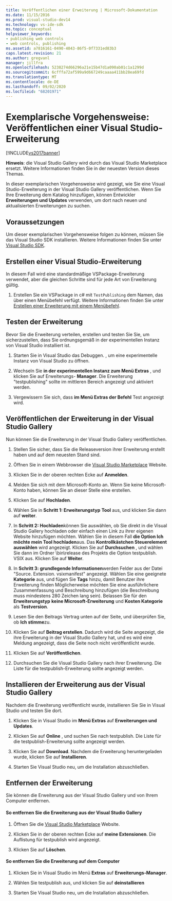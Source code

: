 ```yaml
---
title: Veröffentlichen einer Erweiterung | Microsoft-Dokumentation
ms.date: 11/15/2016
ms.prod: visual-studio-dev14
ms.technology: vs-ide-sdk
ms.topic: conceptual
helpviewer_keywords:
- publishing web controls
- web controls, publishing
ms.assetid: a7816161-0490-4043-86f5-0f7331ed83b3
caps.latest.revision: 21
ms.author: gregvanl
manager: jillfra
ms.openlocfilehash: 5238274d66296a21e15b47d1a090ab01c1a1299d
ms.sourcegitcommit: 6cfffa72af599a9d667249caaaa411bb28ea69fd
ms.translationtype: MT
ms.contentlocale: de-DE
ms.lasthandoff: 09/02/2020
ms.locfileid: "68201971"
---
```

# <a name="walkthrough-publishing-a-visual-studio-extension"></a>Exemplarische Vorgehensweise: Veröffentlichen einer Visual Studio-Erweiterung
[!INCLUDE[vs2017banner](../includes/vs2017banner.md)]

**Hinweis**: die Visual Studio Gallery wird durch das Visual Studio Marketplace ersetzt. Weitere Informationen finden Sie in der neuesten Version dieses Themas.

In dieser exemplarischen Vorgehensweise wird gezeigt, wie Sie eine Visual Studio-Erweiterung in der Visual Studio Gallery veröffentlichen. Wenn Sie Ihre Erweiterung dem Katalog hinzufügen, können Entwickler **Erweiterungen und Updates** verwenden, um dort nach neuen und aktualisierten Erweiterungen zu suchen.

## <a name="prerequisites"></a>Voraussetzungen
 Um dieser exemplarischen Vorgehensweise folgen zu können, müssen Sie das Visual Studio SDK installieren. Weitere Informationen finden Sie unter [Visual Studio SDK](../extensibility/visual-studio-sdk.md).

## <a name="create-a-visual-studio-extension"></a>Erstellen einer Visual Studio-Erweiterung
 In diesem Fall wird eine standardmäßige VSPackage-Erweiterung verwendet, aber die gleichen Schritte sind für jede Art von Erweiterung gültig.

1. Erstellen Sie ein VSPackage in c# mit `TestPublishing` dem Namen, das über einen Menübefehl verfügt. Weitere Informationen finden Sie unter [Erstellen einer Erweiterung mit einem Menübefehl](../extensibility/creating-an-extension-with-a-menu-command.md).

## <a name="test-the-extension"></a>Testen der Erweiterung
 Bevor Sie die Erweiterung verteilen, erstellen und testen Sie Sie, um sicherzustellen, dass Sie ordnungsgemäß in der experimentellen Instanz von Visual Studio installiert ist.

1. Starten Sie in Visual Studio das Debuggen. , um eine experimentelle Instanz von Visual Studio zu öffnen.

2. Wechseln Sie **in der experimentellen Instanz zum Menü Extras** , und klicken Sie auf Erweiterungs- **Manager**. Die Erweiterung "testpublishing" sollte im mittleren Bereich angezeigt und aktiviert werden.

3. Vergewissern Sie sich, dass **im Menü Extras der Befehl** Test angezeigt wird.

## <a name="publish-the-extension-to-the-visual-studio-gallery"></a>Veröffentlichen der Erweiterung in der Visual Studio Gallery
 Nun können Sie die Erweiterung in der Visual Studio Gallery veröffentlichen.

1. Stellen Sie sicher, dass Sie die Releaseversion ihrer Erweiterung erstellt haben und auf dem neuesten Stand sind.

2. Öffnen Sie in einem Webbrowser die [Visual Studio Marketplace](https://marketplace.visualstudio.com/) Website.

3. Klicken Sie in der oberen rechten Ecke auf **Anmelden**.

4. Melden Sie sich mit dem Microsoft-Konto an. Wenn Sie keine Microsoft-Konto haben, können Sie an dieser Stelle eine erstellen.

5. Klicken Sie auf **Hochladen**.

6. Wählen Sie in **Schritt 1: Erweiterungstyp** **Tool** aus, und klicken Sie dann auf **weiter**.

7. In **Schritt 2: Hochladen**können Sie auswählen, ob Sie direkt in die Visual Studio Gallery hochladen oder einfach einen Link zu ihrer eigenen Website hinzufügen möchten. Wählen Sie in diesem Fall **die Option Ich möchte mein Tool hochladen**aus. Das **Kontrollkästchen Steuerelement auswählen** wird angezeigt. Klicken Sie auf **Durchsuchen** , und wählen Sie dann im Ordner \bin\release des Projekts die Option testpublish. VSIX aus. Klicken Sie auf **Weiter**.

8. In **Schritt 3: grundlegende Informationen**werden Felder aus der Datei "Source. Extension. vsixmanifest" angezeigt. Wählen Sie eine geeignete **Kategorie** aus, und fügen Sie **Tags** hinzu, damit Benutzer ihre Erweiterung finden Möglicherweise möchten Sie eine ausführlichere Zusammenfassung und Beschreibung hinzufügen (die Beschreibung muss mindestens 280 Zeichen lang sein). Belassen Sie für den **Erweiterungstyp** **keine Microsoft-Erweiterung** und **Kosten Kategorie** als **Testversion**.

9. Lesen Sie den Beitrags Vertrag unten auf der Seite, und überprüfen Sie, ob **Ich stimme**zu.

10. Klicken Sie auf **Beitrag erstellen**. Dadurch wird die Seite angezeigt, die ihre Erweiterung in der Visual Studio Gallery hat, und es wird eine Meldung angezeigt, dass die Seite noch nicht veröffentlicht wurde.

11. Klicken Sie auf **Veröffentlichen**.

12. Durchsuchen Sie die Visual Studio Gallery nach ihrer Erweiterung. Die Liste für die testpublish-Erweiterung sollte angezeigt werden.

## <a name="install-the-extension-from-the-visual-studio-gallery"></a>Installieren der Erweiterung aus der Visual Studio Gallery
 Nachdem die Erweiterung veröffentlicht wurde, installieren Sie Sie in Visual Studio und testen Sie dort.

1. Klicken Sie in Visual Studio im **Menü Extras** auf **Erweiterungen und Updates**.

2. Klicken Sie auf **Online** , und suchen Sie nach testpublish. Die Liste für die testpublish-Erweiterung sollte angezeigt werden.

3. Klicken Sie auf **Download**. Nachdem die Erweiterung heruntergeladen wurde, klicken Sie auf **Installieren**.

4. Starten Sie Visual Studio neu, um die Installation abzuschließen.

## <a name="removing-the-extension"></a>Entfernen der Erweiterung
 Sie können die Erweiterung aus der Visual Studio Gallery und von Ihrem Computer entfernen.

#### <a name="to-remove-the-extension-from-the-visual-studio-gallery"></a>So entfernen Sie die Erweiterung aus der Visual Studio Gallery

1. Öffnen Sie die [Visual Studio Marketplace](https://marketplace.visualstudio.com/) Website.

2. Klicken Sie in der oberen rechten Ecke auf **meine Extensionen**. Die Auflistung für testpublish wird angezeigt.

3. Klicken Sie auf **Löschen**.

#### <a name="to-remove-the-extension-from-your-computer"></a>So entfernen Sie die Erweiterung auf dem Computer

1. Klicken Sie in Visual Studio im Menü **Extras** auf **Erweiterungs-Manager**.

2. Wählen Sie testpublish aus, und klicken Sie auf **deinstallieren**

3. Starten Sie Visual Studio neu, um die Installation abzuschließen.

